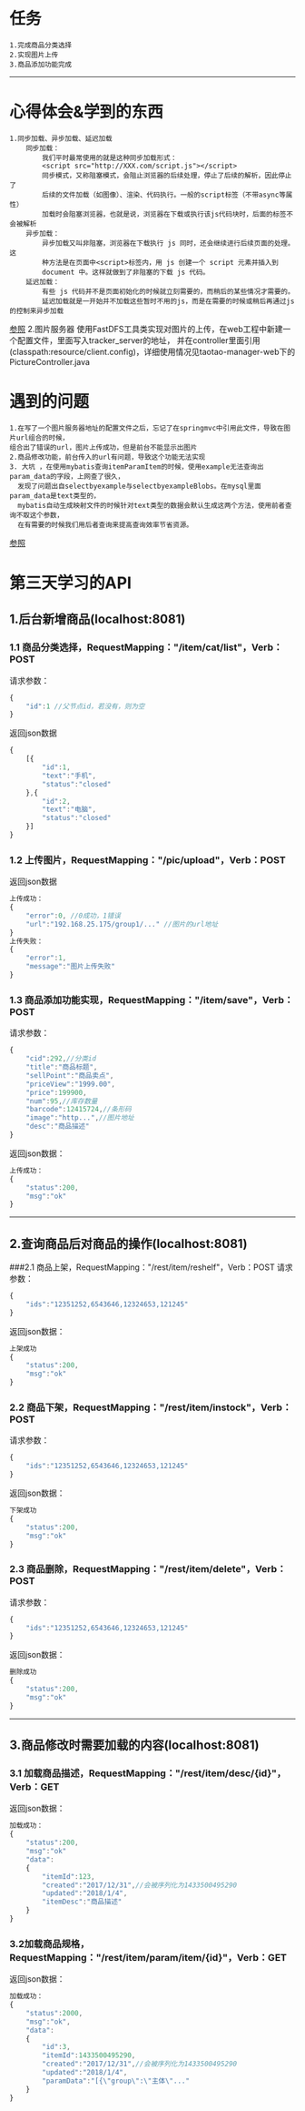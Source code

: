 # 任务
	1.完成商品分类选择
	2.实现图片上传
	3.商品添加功能完成
	
------

# 心得体会&学到的东西
	1.同步加载、异步加载、延迟加载
		同步加载：
			我们平时最常使用的就是这种同步加载形式：
			<script src="http://XXX.com/script.js"></script>
			同步模式，又称阻塞模式，会阻止浏览器的后续处理，停止了后续的解析，因此停止了
			后续的文件加载（如图像）、渲染、代码执行。一般的script标签（不带async等属性）
			加载时会阻塞浏览器，也就是说，浏览器在下载或执行该js代码块时，后面的标签不会被解析
		异步加载：
			异步加载又叫非阻塞，浏览器在下载执行 js 同时，还会继续进行后续页面的处理。这
			种方法是在页面中<script>标签内，用 js 创建一个 script 元素并插入到
			document 中。这样就做到了非阻塞的下载 js 代码。
		延迟加载：
			有些 js 代码并不是页面初始化的时候就立刻需要的，而稍后的某些情况才需要的。
			延迟加载就是一开始并不加载这些暂时不用的js，而是在需要的时候或稍后再通过js 的控制来异步加载
[参照](https://www.cnblogs.com/mylanguage/p/5635971.html)
	2.图片服务器
		使用FastDFS工具类实现对图片的上传，在web工程中新建一个配置文件，里面写入tracker_server的地址，
		并在controller里面引用(classpath:resource/client.config)，详细使用情况见taotao-manager-web下的
		PictureController.java

# 遇到的问题
	1.在写了一个图片服务器地址的配置文件之后，忘记了在springmvc中引用此文件，导致在图片url组合的时候，
	组合出了错误的url，图片上传成功，但是前台不能显示出图片
	2.商品修改功能，前台传入的url有问题，导致这个功能无法实现
	3. 大坑 ，在使用mybatis查询itemParamItem的时候，使用example无法查询出param_data的字段，上网查了很久，
	  发现了问题出自selectbyexample与selectbyexampleBlobs。在mysql里面param_data是text类型的，
	  mybatis自动生成映射文件的时候针对text类型的数据会默认生成这两个方法，使用前者查询不取这个参数，
	  在有需要的时候我们用后者查询来提高查询效率节省资源。
[参照](http://blog.csdn.net/sshuidajiao/article/details/53812746)


第三天学习的API
=====
##  1.后台新增商品(localhost:8081)
### 1.1 商品分类选择，RequestMapping："/item/cat/list"，Verb：POST
请求参数：
```javascript
{
	"id":1 //父节点id，若没有，则为空
}
```
返回json数据
```javascript
{
	[{
		"id":1,
		"text":"手机",
		"status":"closed"	
	},{
		"id":2,
		"text":"电脑",
		"status":"closed"
	}]
}
```
### 1.2 上传图片，RequestMapping："/pic/upload"，Verb：POST
返回json数据
```javascript
上传成功：
{
	"error":0, //0成功，1错误
	"url":"192.168.25.175/group1/..." //图片的url地址
}
上传失败：
{
	"error":1,
	"message":"图片上传失败"
}
```
### 1.3 商品添加功能实现，RequestMapping："/item/save"，Verb：POST
请求参数：
```javascript
{
	"cid":292,//分类id
	"title":"商品标题",
	"sellPoint":"商品卖点",
	"priceView":"1999.00",
	"price":199900,
	"num":95,//库存数量
	"barcode":12415724,//条形码
	"image":"http...",//图片地址
	"desc":"商品描述"
}
```
返回json数据：

```javascript
上传成功：
{
	"status":200,
	"msg":"ok"
}
```

-----
## 2.查询商品后对商品的操作(localhost:8081)
###2.1 商品上架，RequestMapping："/rest/item/reshelf"，Verb：POST
请求参数：
```javascript
{
	"ids":"12351252,6543646,12324653,121245"
}
```
返回json数据：
```javascript
上架成功
{
	"status":200,
	"msg":"ok"
}
```
### 2.2 商品下架，RequestMapping："/rest/item/instock"，Verb：POST
请求参数：
```javascript
{
	"ids":"12351252,6543646,12324653,121245"
}
```
返回json数据：
```javascript
下架成功
{
	"status":200,
	"msg":"ok"
}
```
### 2.3 商品删除，RequestMapping："/rest/item/delete"，Verb：POST
请求参数：
```javascript
{
	"ids":"12351252,6543646,12324653,121245"
}
```
返回json数据：
```javascript
删除成功
{
	"status":200,
	"msg":"ok"
}
```
-----
## 3.商品修改时需要加载的内容(localhost:8081)
### 3.1 加载商品描述，RequestMapping："/rest/item/desc/{id}"，Verb：GET
返回json数据：
```javascript
加载成功：
{
	"status":200,
	"msg":"ok"
	"data":
	{
		"itemId":123,
		"created":"2017/12/31",//会被序列化为1433500495290
		"updated":"2018/1/4",
		"itemDesc":"商品描述"
	}
}
```
### 3.2加载商品规格，RequestMapping："/rest/item/param/item/{id}"，Verb：GET
返回json数据：
```javascript
加载成功：
{
	"status":2000,
	"msg":"ok",
	"data":
	{
		"id":3,
		"itemId":1433500495290,
		"created":"2017/12/31",//会被序列化为1433500495290
		"updated":"2018/1/4",
		"paramData":"[{\"group\":\"主体\"..."
	}
}
```










